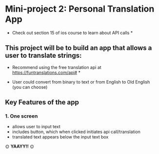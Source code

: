 # Mini-project 2: Personal Translation App
* Check out section 15 of ios course to learn about API calls *

## This project will be to build an app that allows a user to translate strings:
* Recommend using the free translation api at https://funtranslations.com/api# *
- User could convert from binary to text or from English to Old English (you can choose)

## Key Features of the app

### 1. One screen
- allows user to input text 
- includes button, which when clicked initiates api call/translation
- translated text appears below the input text box
 
 :sun_with_face: **YAAYY!!** :sun_with_face:



